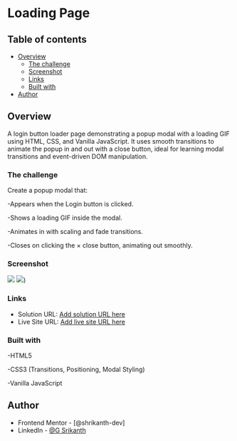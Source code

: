 # Loading Page 

## Table of contents

- [Overview](#overview)
  - [The challenge](#the-challenge)
  - [Screenshot](#screenshot)
  - [Links](#links)
  - [Built with](#built-with)
- [Author](#author)


## Overview

A login button loader page demonstrating a popup modal with a loading GIF using HTML, CSS, and Vanilla JavaScript. It uses smooth transitions to animate the popup in and out with a close button, ideal for learning modal transitions and event-driven DOM manipulation.

### The challenge

 Create a popup modal that:

-Appears when the Login button is clicked.

-Shows a loading GIF inside the modal.

-Animates in with scaling and fade transitions.

-Closes on clicking the × close button, animating out smoothly.

### Screenshot

![](./screenshots/results-summary-component-desktop-img.png)
![](./screenshots/results-summary-component-mobile-img.png))

### Links

- Solution URL: [Add solution URL here](https://your-solution-url.com)
- Live Site URL: [Add live site URL here](https://your-live-site-url.com)

### Built with

-HTML5

-CSS3 (Transitions, Positioning, Modal Styling)

-Vanilla JavaScript

## Author

- Frontend Mentor - [@shrikanth-dev]
- LinkedIn - [@G Srikanth](https://www.linkedin.com/in/g-srikanth-gs)
